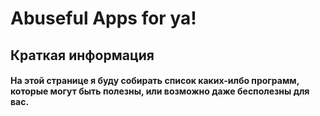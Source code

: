 # Abuseful Apps for ya!

## Краткая информация

#### На этой странице я буду собирать список каких-илбо программ, которые могут быть полезны, или возможно даже бесполезны для вас. 
